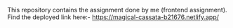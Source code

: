 This repository contains the assignment done by me (frontend assignment).
Find the deployed link here:-
https://magical-cassata-b21676.netlify.app/
